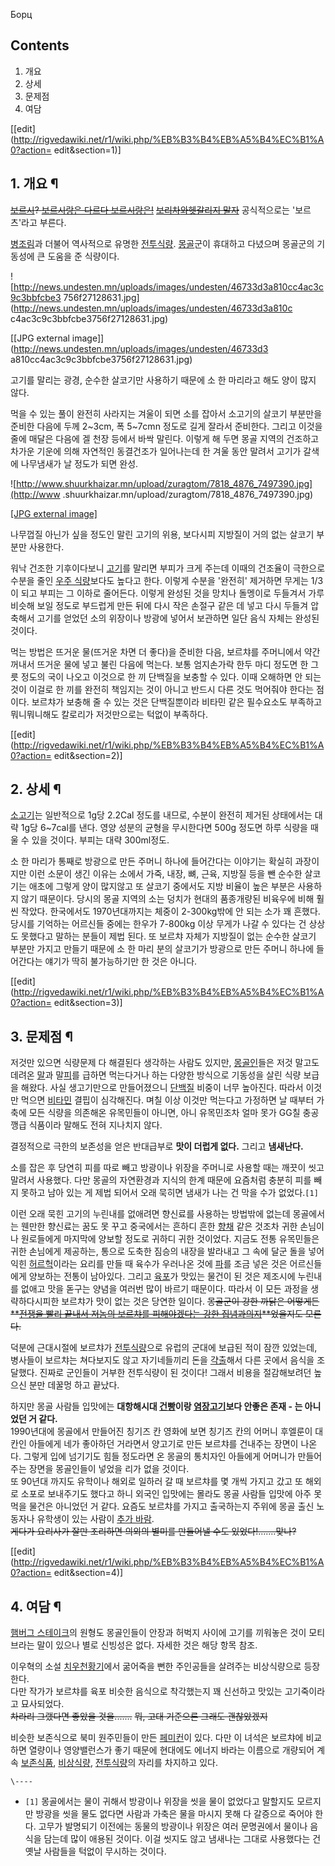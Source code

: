 Борц  

## Contents

    

1. 개요 
2. 상세 
3. 문제점 
4. 여담 

[[edit](http://rigvedawiki.net/r1/wiki.php/%EB%B3%B4%EB%A5%B4%EC%B1%A0?action=
edit&section=1)]

## 1. 개요 ¶

<del>[보르시](%EB%B3%B4%EB%A5%B4%EC%8B%9C.md)? [보르시랑은 다르다 보르시랑은!](%EC%9E%90%EC%BF%A0%EC%99%80%EB%8A%94%20%EB%8B%A4%EB%A5%B4%EB%8B%A4%20%EC%9E%90%EC%BF%A0%EC%99%80%EB%8A%94.md)</del> <del>[보리차](%EB%B3%B4%EB%A6%AC%EC%B0%A8.md)[와헷갈리지 말자](%EB%8F%84%EC%A0%84%20%EA%B3%A8%EB%93%A0%EB%B2%A8.md)</del> 공식적으로는
'보르츠'라고 부른다.

  

[병조림](%EB%B3%91%EC%A1%B0%EB%A6%BC.md)과 더불어 역사적으로 유명한
[전투식량](%EC%A0%84%ED%88%AC%EC%8B%9D%EB%9F%89.md).
[몽골](%EB%AA%BD%EA%B3%A8.md)군이 휴대하고 다녔으며 몽골군의 기동성에 큰 도움을 준 식량이다.

  

![http://news.undesten.mn/uploads/images/undesten/46733d3a810cc4ac3c9c3bbfcbe3
756f27128631.jpg](http://news.undesten.mn/uploads/images/undesten/46733d3a810c
c4ac3c9c3bbfcbe3756f27128631.jpg)

[[JPG external image]](http://news.undesten.mn/uploads/images/undesten/46733d3
a810cc4ac3c9c3bbfcbe3756f27128631.jpg)

고기를 말리는 광경, 순수한 살코기만 사용하기 때문에 소 한 마리라고 해도 양이 많지 않다.

먹을 수 있는 풀이 완전히 사라지는 겨울이 되면 소를 잡아서 소고기의 살코기 부분만을 준비한 다음에 두께 2~3cm, 폭 5~7cmn 정도로
길게 잘라서 준비한다. 그리고 이것을 줄에 매달은 다음에 겔 천장 등에서 바싹 말린다. 이렇게 해 두면 몽골 지역의 건조하고 차가운 기운에
의해 자연적인 동결건조가 일어나는데 한 겨울 동안 말려서 고기가 갈색에 나무냄새가 날 정도가 되면 완성.

  

![http://www.shuurkhaizar.mn/upload/zuragtom/7818_4876_7497390.jpg](http://www
.shuurkhaizar.mn/upload/zuragtom/7818_4876_7497390.jpg)

[[JPG external
image]](http://www.shuurkhaizar.mn/upload/zuragtom/7818_4876_7497390.jpg)

나무껍질 아닌가 싶을 정도인 말린 고기의 위용, 보다시피 지방질이 거의 없는 살코기 부분만 사용한다.

워낙 건조한 기후이다보니 [고기](%EA%B3%A0%EA%B8%B0.md)를 말리면 부피가 크게 주는데 이때의 건조율이 극한으로 수분을
줄인 [우주 식량](%EC%9A%B0%EC%A3%BC%20%EC%8B%9D%EB%9F%89.md)보다도 높다고 한다. 이렇게 수분을
'완전히' 제거하면 무게는 1/3이 되고 부피는 그 이하로 줄어든다. 이렇게 완성된 것을 망치나 돌멩이로 두들겨서 가루 비슷해 보일 정도로
부드럽게 만든 뒤에 다시 작은 손절구 같은 데 넣고 다시 두들겨 압축해서 고기를 얻었던 소의 위장이나 방광에 넣어서 보관하면 일단 음식
자체는 완성된 것이다.

  

먹는 방법은 뜨거운 물(뜨거운 차면 더 좋다)을 준비한 다음, 보르챠를 주머니에서 약간 꺼내서 뜨거운 물에 넣고 불린 다음에 먹는다. 보통
엄지손가락 한두 마디 정도면 한 그릇 정도의 국이 나오고 이것으로 한 끼 단백질을 보충할 수 있다. 이때 오해하면 안 되는 것이 이걸로 한
끼를 완전히 책임지는 것이 아니고 반드시 다른 것도 먹어줘야 한다는 점이다. 보르챠가 보충해 줄 수 있는 것은 단백질뿐이라 비타민 같은
필수요소도 부족하고 뭐니뭐니해도 칼로리가 저것만으로는 턱없이 부족하다.

  

[[edit](http://rigvedawiki.net/r1/wiki.php/%EB%B3%B4%EB%A5%B4%EC%B1%A0?action=
edit&section=2)]

## 2. 상세 ¶

[소고기](%EC%86%8C%EA%B3%A0%EA%B8%B0.md)는 일반적으로 1g당 2.2Cal 정도를 내므로, 수분이 완전히
제거된 상태에서는 대략 1g당 6~7cal를 낸다. 영양 성분의 균형을 무시한다면 500g 정도면 하루 식량을 때울 수 있을 것이다. 부피는
대략 300ml정도.

  

소 한 마리가 통째로 방광으로 만든 주머니 하나에 들어간다는 이야기는 확실히 과장이지만 이런 소문이 생긴 이유는 소에서 가죽, 내장, 뼈,
근육, 지방질 등을 뺀 순수한 살코기는 애초에 그렇게 양이 많지않고 또 살코기 중에서도 지방 비율이 높은 부분은 사용하지 않기 때문이다.
당시의 몽골 지역의 소는 덩치가 현대의 품종개량된 비육우에 비해 훨씬 작았다. 한국에서도 1970년대까지는 체중이 2-300kg밖에 안 되는
소가 꽤 흔했다. 당시를 기억하는 어르신들 중에는 한우가 7-800kg 이상 무게가 나갈 수 있다는 건 상상도 못했다고 말하는 분들이 제법
된다. 또 보르챠 자체가 지방질이 없는 순수한 살코기 부분만 가지고 만들기 때문에 소 한 마리 분의 살코기가 방광으로 만든 주머니 하나에
들어간다는 얘기가 딱히 불가능하기만 한 것은 아니다.

  

[[edit](http://rigvedawiki.net/r1/wiki.php/%EB%B3%B4%EB%A5%B4%EC%B1%A0?action=
edit&section=3)]

## 3. 문제점 ¶

저것만 있으면 식량문제 다 해결된다 생각하는 사람도 있지만, [몽골인](%EB%AA%BD%EA%B3%A8%EC%9D%B8.md)들은
저것 말고도 데려온 [말](%EB%A7%90.md)과 말[피](%ED%94%BC.md)를 급하면 먹는다거나 하는 다양한 방식으로
기동성을 살린 식량 보급을 해왔다. 사실 생고기만으로 만들어졌으니 [단백질](%EB%8B%A8%EB%B0%B1%EC%A7%88.md)
비중이 너무 높아진다. 따라서 이것만 먹으면 [비타민](%EB%B9%84%ED%83%80%EB%AF%BC.md) 결핍이 심각해진다.
며칠 이상 이것만 먹는다고 가정하면 날 때부터 가축에 모든 식량을 의존해온 유목민들이 아니면, 아니 유목민조차 얼마 못가 GG칠 충공깽급
식품이라 말해도 전혀 지나치지 않다.

  

결정적으로 극한의 보존성을 얻은 반대급부로 **맛이 더럽게 없다.** 그리고 **냄새난다.**

  

소를 잡은 후 당연히 피를 따로 빼고 방광이나 위장을 주머니로 사용할 때는 깨끗이 씻고 말려서 사용했다. 다만 몽골의 자연환경과 지식의 한계
때문에 요즘처럼 충분히 피를 빼지 못하고 남아 있는 게 제법 되어서 오래 묵히면 냄새가 나는 건 막을 수가 없었다.`[1]`

  

이런 오래 묵힌 고기의 누린내를 없애려면 향신료를 사용하는 방법밖에 없는데 몽골에서는 웬만한 향신료는 꿈도 못 꾸고 중국에서는 흔하디 흔한
[향채](%ED%96%A5%EC%B1%84.md) 같은 것조차 귀한 손님이나 원로들에게 마지막에 양보할 정도로 귀하디 귀한 것이었다.
지금도 전통 유목민들은 귀한 손님에게 제공하는, 통으로 도축한 짐승의 내장을 발라내고 그 속에 달군 돌을 넣어 익힌
[허르헉](%ED%97%88%EB%A5%B4%ED%97%89.md)이라는 요리를 만들 때 육수가 우러나온 것에
[파](%ED%8C%8C.md)를 조금 넣은 것은 어르신들에게 양보하는 전통이 남아있다. 그리고
[육포](%EC%9C%A1%ED%8F%AC.md)가 맛있는 물건이 된 것은 제조시에 누린내를 없애고 맛을 돋구는 양념을 여러번 많이
바르기 때문이다. 따라서 이 모든 과정을 생략하다시피한 보르챠가 맛이 없는 것은 당연한 일이다. <del>몽골군이 강한 까닭은 어떻게든
**[전쟁을 빨리 끝내서 저놈의 보르챠를 피해야겠다는 강한 집념과의지](%EC%98%81%EA%B5%AD%EC%9A%94%EB%A6%AC.md)**었을지도 모른다.</del>

  

덕분에 근대시절에 보르챠가 [전투식량](%EC%A0%84%ED%88%AC%EC%8B%9D%EB%9F%89.md)으로 유럽의 군대에
보급된 적이 잠깐 있었는데, 병사들이 보르챠는 쳐다보지도 않고 자기네들끼리 돈을 [갹출](%EA%B0%B9%EC%B6%9C.md)해서
다른 곳에서 음식을 조달했다. 진짜로 군인들이 거부한 전투식량이 된 것이다! 그래서 비용을 절감해보려던 높으신 분만 데꿀멍 하고 끝났다.

  

하지만 몽골 사람들 입맛에는 **대항해시대 [건빵](%EA%B1%B4%EB%B9%B5.md)이랑
[염장고기](%EC%97%BC%EC%9E%A5%EA%B3%A0%EA%B8%B0.md)보다 안좋은 존재 - 는 아니었던 거 같다.**  
1990년대에 몽골에서 만들어진 칭기즈 칸 영화에 보면 칭기즈 칸의 어머니 후엘룬이 대칸인 아들에게 네가 좋아하던 거라면서 양고기로 만든
보르챠를 건내주는 장면이 나온다. 그렇게 입에 넘기기도 힘들 정도라면 온 몽골의 통치자인 아들에게 어머니가 만들어 주는 장면을 몽골인들이
넣었을 리가 없을 것이다.  
또 90년대 까지도 유학이나 해외로 일하러 갈 때 보르챠를 몇 개씩 가지고 갔고 또 해외로 소포로 보내주기도 했다고 하니 외국인 입맛에는
몰라도 몽골 사람들 입맛에 아주 못먹을 물건은 아니었던 거 같다. 요즘도 보르챠를 가지고 출국하는지 주위에 몽골 출신 노동자나 유학생이 있는
사람이 [추가 바람](%EC%B6%94%EA%B0%80%20%EB%B0%94%EB%9E%8C.md).  
<del>게다가 요리사가 잘만 조리하면 의외의 별미를 만들어낼 수도 있었다!.......맞나?</del>

  

[[edit](http://rigvedawiki.net/r1/wiki.php/%EB%B3%B4%EB%A5%B4%EC%B1%A0?action=
edit&section=4)]

## 4. 여담 ¶

[햄버그 스테이크](%ED%96%84%EB%B2%84%EA%B7%B8%20%EC%8A%A4%ED%85%8C%EC%9D%B4%ED%81%AC.md)의 원형도 몽골인들이 안장과 허벅지 사이에 고기를 끼워놓은 것이 모티브라는 말이 있으나 별로 신빙성은 없다. 자세한 것은 해당
항목 참조.

  

이우혁의 소설 [치우천황기](%EC%B9%98%EC%9A%B0%EC%B2%9C%ED%99%A9%EA%B8%B0.md)에서 굶어죽을 뻔한
주인공들을 살려주는 비상식량으로 등장한다.  
다만 작가가 보르챠를 육포 비슷한 음식으로 착각했는지 꽤 신선하고 맛있는 고기죽이라고 묘사되었다.  
<del>차라리 그랬다면 좋았을 것을.......</del> <del>뭐, 고대 기준으론 그래도 괜찮았겠지</del>

  

비슷한 보존식으로 북미 원주민들이 만든 [페미컨](%ED%8E%98%EB%AF%B8%EC%BB%A8.md)이 있다. 다만 이 녀석은
보르챠에 비교하면 열량이나 영양밸런스가 좋기 때문에 현대에도 에너지 바라는 이름으로 개량되어 계속
[보존식품](%EB%B3%B4%EC%A1%B4%EC%8B%9D%ED%92%88.md),
[비상식량](%EB%B9%84%EC%83%81%EC%8B%9D%EB%9F%89.md),
[전투식량](%EC%A0%84%ED%88%AC%EC%8B%9D%EB%9F%89.md)의 자리를 차지하고 있다.

  

`\----`

  * `[1]` 몽골에서는 물이 귀해서 방광이나 위장을 씻을 물이 없었다고 말할지도 모르지만 방광을 씻을 물도 없다면 사람과 가축은 물을 마시지 못해 다 갈증으로 죽어야 한다. 고무가 발명되기 이전에는 동물의 방광이나 위장은 여러 문명권에서 물이나 음식을 담는데 많이 애용된 것이다. 이걸 씻지도 않고 냄새나는 그대로 사용했다는 건 옛날 사람들을 턱없이 무시하는 것이다.

